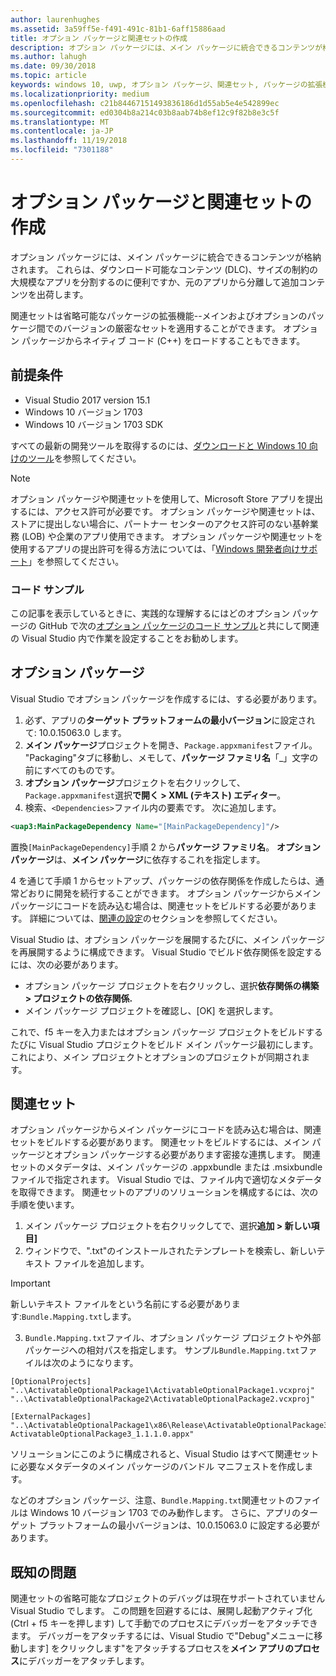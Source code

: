 ```yaml
---
author: laurenhughes
ms.assetid: 3a59ff5e-f491-491c-81b1-6aff15886aad
title: オプション パッケージと関連セットの作成
description: オプション パッケージには、メイン パッケージに統合できるコンテンツが格納されます。 オプション パッケージは、ダウンロード可能なコンテンツ (DLC) 用や、サイズ制約に対応して大規模アプリを分割する場合、元のアプリから分離して追加コンテンツを出荷する場合に便利です。
ms.author: lahugh
ms.date: 09/30/2018
ms.topic: article
keywords: windows 10, uwp, オプション パッケージ、関連セット, パッケージの拡張機能, visual studio
ms.localizationpriority: medium
ms.openlocfilehash: c21b84467151493836186d1d55ab5e4e542899ec
ms.sourcegitcommit: ed0304b8a214c03b8aab74b8ef12c9f82b8e3c5f
ms.translationtype: MT
ms.contentlocale: ja-JP
ms.lasthandoff: 11/19/2018
ms.locfileid: "7301188"
---
```

# <a name="optional-packages-and-related-set-authoring"></a>オプション パッケージと関連セットの作成
オプション パッケージには、メイン パッケージに統合できるコンテンツが格納されます。 これらは、ダウンロード可能なコンテンツ (DLC)、サイズの制約の大規模なアプリを分割するのに便利ですか、元のアプリから分離して追加コンテンツを出荷します。

関連セットは省略可能なパッケージの拡張機能--メインおよびオプションのパッケージ間でのバージョンの厳密なセットを適用することができます。 オプション パッケージからネイティブ コード (C++) をロードすることもできます。 

## <a name="prerequisites"></a>前提条件

- Visual Studio 2017 version 15.1
- Windows 10 バージョン 1703
- Windows 10 バージョン 1703 SDK

すべての最新の開発ツールを取得するのには、[ダウンロードと Windows 10 向けのツール](https://developer.microsoft.com/windows/downloads)を参照してください。

> [!NOTE]
> オプション パッケージや関連セットを使用して、Microsoft Store アプリを提出するには、アクセス許可が必要です。 オプション パッケージや関連セットは、ストアに提出しない場合に、パートナー センターのアクセス許可のない基幹業務 (LOB) や企業のアプリ使用できます。 オプション パッケージや関連セットを使用するアプリの提出許可を得る方法については、「[Windows 開発者向けサポート](https://developer.microsoft.com/windows/support)」を参照してください。

### <a name="code-sample"></a>コード サンプル
この記事を表示しているときに、実践的な理解するにはどのオプション パッケージの GitHub で次の[オプション パッケージのコード サンプル](https://github.com/AppInstaller/OptionalPackageSample)と共にして関連の Visual Studio 内で作業を設定することをお勧めします。

## <a name="optional-packages"></a>オプション パッケージ
Visual Studio でオプション パッケージを作成するには、する必要があります。
1. 必ず、アプリの**ターゲット プラットフォームの最小バージョン**に設定されて: 10.0.15063.0 します。
2. **メイン パッケージ**プロジェクトを開き、`Package.appxmanifest`ファイル。 "Packaging"タブに移動し、メモして、**パッケージ ファミリ名**「_」文字の前にすべてのものです。
3. **オプション パッケージ**プロジェクトを右クリックして、`Package.appxmanifest`選択**で開く > XML (テキスト) エディター**。
4. 検索、`<Dependencies>`ファイル内の要素です。 次に追加します。

```XML
<uap3:MainPackageDependency Name="[MainPackageDependency]"/>
```

置換`[MainPackageDependency]`手順 2 から**パッケージ ファミリ名**。 **オプション パッケージ**は、**メイン パッケージ**に依存するこれを指定します。

4 を通じて手順 1 からセットアップ、パッケージの依存関係を作成したらは、通常どおりに開発を続行することができます。 オプション パッケージからメイン パッケージにコードを読み込む場合は、関連セットをビルドする必要があります。 詳細については、[関連の設定](#related_sets)のセクションを参照してください。

Visual Studio は、オプション パッケージを展開するたびに、メイン パッケージを再展開するように構成できます。 Visual Studio でビルド依存関係を設定するには、次の必要があります。

- オプション パッケージ プロジェクトを右クリックし、選択**依存関係の構築 > プロジェクトの依存関係.**
- メイン パッケージ プロジェクトを確認し、[OK] を選択します。 

これで、f5 キーを入力またはオプション パッケージ プロジェクトをビルドするたびに Visual Studio プロジェクトをビルド メイン パッケージ最初にします。 これにより、メイン プロジェクトとオプションのプロジェクトが同期されます。

## 関連セット<a name="related_sets"></a>

オプション パッケージからメイン パッケージにコードを読み込む場合は、関連セットをビルドする必要があります。 関連セットをビルドするには、メイン パッケージとオプション パッケージする必要があります密接な連携します。 関連セットのメタデータは、メイン パッケージの .appxbundle または .msixbundle ファイルで指定されます。 Visual Studio では、ファイル内で適切なメタデータを取得できます。 関連セットのアプリのソリューションを構成するには、次の手順を使います。

1. メイン パッケージ プロジェクトを右クリックしてで、選択**追加 > 新しい項目]**
2. ウィンドウで、".txt"のインストールされたテンプレートを検索し、新しいテキスト ファイルを追加します。
> [!IMPORTANT]
> 新しいテキスト ファイルをという名前にする必要があります:`Bundle.Mapping.txt`します。
3. `Bundle.Mapping.txt`ファイル、オプション パッケージ プロジェクトや外部パッケージへの相対パスを指定します。 サンプル`Bundle.Mapping.txt`ファイルは次のようになります。

```syntax
[OptionalProjects]
"..\ActivatableOptionalPackage1\ActivatableOptionalPackage1.vcxproj"
"..\ActivatableOptionalPackage2\ActivatableOptionalPackage2.vcxproj"

[ExternalPackages]
"..\ActivatableOptionalPackage1\x86\Release\ActivatableOptionalPackage3_1.1.1.0\ ActivatableOptionalPackage3_1.1.1.0.appx"
```

ソリューションにこのように構成されると、Visual Studio はすべて関連セットに必要なメタデータのメイン パッケージのバンドル マニフェストを作成します。 

などのオプション パッケージ、注意、`Bundle.Mapping.txt`関連セットのファイルは Windows 10 バージョン 1703 でのみ動作します。 さらに、アプリのターゲット プラットフォームの最小バージョンは、10.0.15063.0 に設定する必要があります。

## 既知の問題<a name="known_issues"></a>

関連セットの省略可能なプロジェクトのデバッグは現在サポートされていません Visual Studio でします。 この問題を回避するには、展開し起動アクティブ化 (Ctrl + f5 キーを押します) して手動でのプロセスにデバッガーをアタッチできます。 デバッガーをアタッチするには、Visual Studio で"Debug"メニューに移動します] をクリックします"をアタッチするプロセスを**メイン アプリのプロセス**にデバッガーをアタッチします。